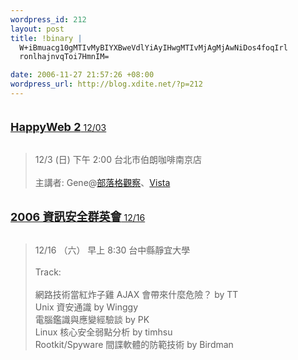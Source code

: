 ```yaml
--- 
wordpress_id: 212
layout: post
title: !binary |
  W+iBmuacg10gMTIvMyBIYXBweVdlYiAyIHwgMTIvMjAgMjAwNiDos4foqIrl
  ronlhajnvqToi7HmnIM=

date: 2006-11-27 21:57:26 +08:00
wordpress_url: http://blog.xdite.net/?p=212
---
```

<font size="4"><strong><br /></strong></font><a href="http://www.pocketshark.com/blog/page/cjin?entry=happyweb2_on_12_3"><font size="4"><strong>HappyWeb 2</strong></font> 12/03</a><br /><br /><blockquote>12/3 (日) 下午 2:00 台北市伯朗咖啡南京店<br /><br />主講者: Gene@<a href="http://look.urs.tw">部落格觀察</a>、<a href="http://vista.tw">Vista</a><br /></blockquote><a href="http://samc.study-area.org/sa2006/"><br /><strong><font size="4">2006 資訊安全群英會</font></strong> 12/16</a> <br /><br /><blockquote>12/16 （六） 早上 8:30 台中縣靜宜大學<br /><br />Track:<br /><br />網路技術當紅炸子雞 AJAX 會帶來什麼危險？ by TT<br />Unix 資安通識 by Winggy<br />電腦鑑識與應變經驗談 by PK<br />Linux 核心安全弱點分析 by timhsu<br />Rootkit/Spyware 間諜軟體的防範技術 by Birdman<br /></blockquote>
